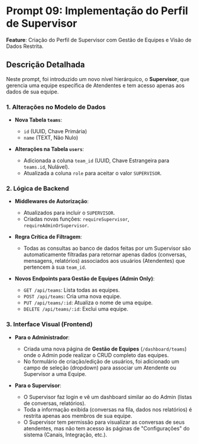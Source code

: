 # Prompt 09: Implementação do Perfil de Supervisor

**Feature**: Criação do Perfil de Supervisor com Gestão de Equipes e Visão de Dados Restrita.

## Descrição Detalhada

Neste prompt, foi introduzido um novo nível hierárquico, o **Supervisor**, que gerencia uma equipe específica de Atendentes e tem acesso apenas aos dados de sua equipe.

### 1. Alterações no Modelo de Dados

- **Nova Tabela `teams`**:
  - `id` (UUID, Chave Primária)
  - `name` (TEXT, Não Nulo)

- **Alterações na Tabela `users`**:
  - Adicionada a coluna `team_id` (UUID, Chave Estrangeira para `teams.id`, Nulável).
  - Atualizada a coluna `role` para aceitar o valor `SUPERVISOR`.

### 2. Lógica de Backend

- **Middlewares de Autorização**:
  - Atualizados para incluir o `SUPERVISOR`.
  - Criadas novas funções: `requireSupervisor`, `requireAdminOrSupervisor`.

- **Regra Crítica de Filtragem**:
  - Todas as consultas ao banco de dados feitas por um Supervisor são automaticamente filtradas para retornar apenas dados (conversas, mensagens, relatórios) associados aos usuários (Atendentes) que pertencem à sua `team_id`.

- **Novos Endpoints para Gestão de Equipes (Admin Only)**:
  - `GET /api/teams`: Lista todas as equipes.
  - `POST /api/teams`: Cria uma nova equipe.
  - `PUT /api/teams/:id`: Atualiza o nome de uma equipe.
  - `DELETE /api/teams/:id`: Exclui uma equipe.

### 3. Interface Visual (Frontend)

- **Para o Administrador**:
  - Criada uma nova página de **Gestão de Equipes** (`/dashboard/teams`) onde o Admin pode realizar o CRUD completo das equipes.
  - No formulário de criação/edição de usuários, foi adicionado um campo de seleção (dropdown) para associar um Atendente ou Supervisor a uma Equipe.

- **Para o Supervisor**:
  - O Supervisor faz login e vê um dashboard similar ao do Admin (listas de conversas, relatórios).
  - Toda a informação exibida (conversas na fila, dados nos relatórios) é restrita apenas aos membros de sua equipe.
  - O Supervisor tem permissão para visualizar as conversas de seus atendentes, mas não tem acesso às páginas de "Configurações" do sistema (Canais, Integração, etc.).



